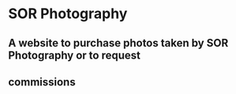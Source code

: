 # SOR Photography

## A website to purchase photos taken by SOR Photography or to request 
## commissions
